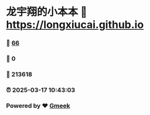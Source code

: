 # 龙宇翔的小本本 :link: https://longxiucai.github.io 
### :page_facing_up: [66](https://longxiucai.github.io/tag.html) 
### :speech_balloon: 0 
### :hibiscus: 213618 
### :alarm_clock: 2025-03-17 10:43:03 
### Powered by :heart: [Gmeek](https://github.com/Meekdai/Gmeek)
